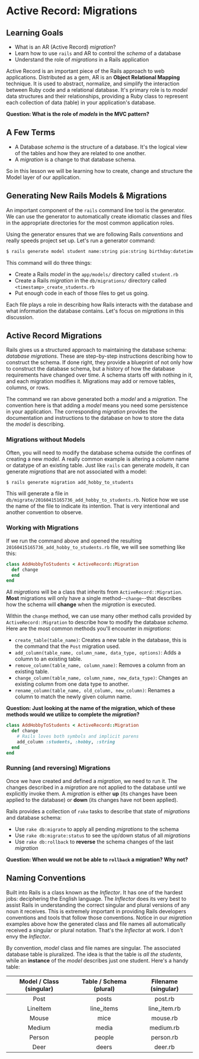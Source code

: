 # Active Record: Migrations
## Learning Goals
- What is an AR (Active Record) _migration_?
- Learn how to use `rails` and AR to control the _schema_ of a database
- Understand the role of _migrations_ in a Rails application

Active Record is an important piece of the Rails approach to web applications. Distributed as a gem, AR is an **Object Relational Mapping** technique. It is used to abstract, normalize, and simplify the interaction between Ruby code and a relational database. It's primary role is to _model_ data structures and their relationships, providing a Ruby class to represent each collection of data (table) in your application's database.

__Question: What is the role of _models_ in the MVC pattern?__

## A Few Terms
-  A Database _schema_ is the structure of a database.  It's the logical view of the tables and how they are related to one another.  
-  A _migration_ is a change to that database schema.

So in this lesson we will be learning how to create, change and structure the Model layer of our application.  

## Generating New Rails Models & Migrations
An important component of the `rails` command line tool is the generator. We can use the generator to automatically create idiomatic classes and files in the appropriate directories for the most common application roles.

Using the generator ensures that we are following Rails _conventions_ and really speeds project set up. Let's run a generator command:

```bash
$ rails generate model student name:string pie:string birthday:datetime
```

This command will do three things:

- Create a Rails _model_ in the `app/models/` directory called `student.rb`
- Create a Rails _migration_ in the `db/migrations/` directory called `<timestamp>_create_students.rb`
- Put enough code in each of those files to get us going.

Each file plays a role in describing how Rails interacts with the database and what information the database contains. Let's focus on _migrations_ in this discussion.

## Active Record Migrations
Rails gives us a structured approach to maintaining the database schema: _database migrations_. These are step-by-step instructions describing how to construct the schema. If done right, they provide a blueprint of not only how to construct the database schema, but a history of how the database requirements have changed over time. A schema starts off with nothing in it, and each migration modifies it. Migrations may add or remove tables, columns, or rows.

The command we ran above generated both a _model_ and a _migration_. The convention here is that adding a _model_ means you need some persistence in your application. The corresponding _migration_ provides the documentation and instructions to the database on how to store the data the _model_ is describing.

### Migrations without Models
Often, you will need to modify the database schema outside the confines of creating a new _model_. A really common example is altering a _column_ name or datatype of an existing table. Just like `rails` can generate _models_, it can generate _migrations_ that are not associated with a model:

```bash
$ rails generate migration add_hobby_to_students
```

This will generate a file in `db/migrate/20160415165736_add_hobby_to_students.rb`. Notice how we use the name of the file to indicate its intention. That is very intentional and another convention to observe.

### Working with Migrations
If we run the command above and opened the resulting `20160415165736_add_hobby_to_students.rb` file, we will see something like this:

```ruby
class AddHobbyToStudents < ActiveRecord::Migration
  def change
  end
end
```

All _migrations_ will be a class that inherits from `ActiveRecord::Migration`. __Most__ migrations will only have a single method--`change`--that describes how the schema will __change__ when the _migration_ is executed.

Within the `change` method, we can use many other method calls provided by `ActiveRecord::Migration` to describe how to modify the database _schema_. Here are the most common methods you'll encounter in _migrations_:

- `create_table(table_name)`: Creates a new table in the database, this is the command that the `Post` migration used.
- `add_column(table_name, column_name, data_type, options)`: Adds a column to an existing table.
- `remove_column(table_name, column_name)`: Removes a column from an existing table.
- `change_column(table_name, column_name, new_data_type)`: Changes an existing column from one data type to another.
-  `rename_column(table_name, old_column, new_column)`: Renames a column to match the newly given column name.

__Question: Just looking at the name of the migration, which of these methods would we utilize to complete the _migration_?__

```ruby
class AddHobbyToStudents < ActiveRecord::Migration
  def change
    # Rails loves both symbols and implicit parens
    add_column :students, :hobby, :string
  end
end
```

### Running (and reversing) Migrations
Once we have created and defined a _migration_, we need to run it. The changes described in a _migration_ are not applied to the database until we explicitly invoke them. A _migration_ is either __up__ (its changes have been applied to the database) or __down__ (its changes have not been applied).

Rails provides a collection of `rake` tasks to describe that state of _migrations_ and database schema:

- Use `rake db:migrate` to apply all pending _migrations_ to the schema
- Use `rake db:migrate:status` to see the up/down status of all _migrations_
- Use `rake db:rollback` to __reverse__ the schema changes of the last _migration_

__Question: When would we not be able to `rollback` a migration? Why not?__

## Naming Conventions
Built into Rails is a class known as the _Inflector_. It has one of the hardest jobs: deciphering the English language. The _Inflector_ does its very best to assist Rails in understanding the correct singular and plural versions of any noun it receives. This is extremely important in providing Rails developers conventions and tools that follow those conventions. Notice in our _migration_ examples above how the generated class and file names all automatically received a singular or plural notation. That's the _Inflector_ at work. I don't envy the _Inflector_.

By convention, _model_ class and file names are singular. The associated database table is pluralized. The idea is that the table is _all the students_, while an __instance__ of the _model_ describes just one student. Here's a handy table:

|Model / Class (singular) | Table / Schema (plural)| Filename (singular) |
|:-----------------------:|:----------------------:|:-------------------:|
| Post                    | posts                  | post.rb             |
| LineItem                | line_items             | line_item.rb        |
| Mouse                   | mice                   | mouse.rb            |
| Medium                  | media                  | medium.rb           |
| Person                  | people                 | person.rb           |
| Deer                    | deers                  | deer.rb             |


